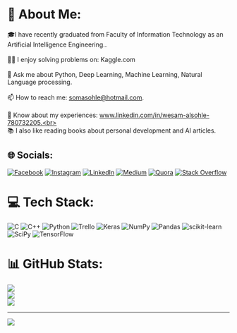 # 💫 About Me:
🎓I  have recently graduated from Faculty of Information Technology as an Artificial Intelligence Engineering..<br><br>👨‍💻 I enjoy solving problems on: Kaggle.com<br><br>💬 Ask me about Python, Deep Learning, Machine Learning, Natural Language processing.<br><br>📫 How to reach me: somasohle@hotmail.com.<br><br>📄 Know about my experiences:  www.linkedin.com/in/wesam-alsohle-780732205.<br><br>📚 I also like reading books about personal development and AI articles.


## 🌐 Socials:
[![Facebook](https://img.shields.io/badge/Facebook-%231877F2.svg?logo=Facebook&logoColor=white)](https://facebook.com/https://www.facebook.com/profile.php?id=100079852931301) [![Instagram](https://img.shields.io/badge/Instagram-%23E4405F.svg?logo=Instagram&logoColor=white)](https://instagram.com/https://www.instagram.com/wesam_alsohle/) [![LinkedIn](https://img.shields.io/badge/LinkedIn-%230077B5.svg?logo=linkedin&logoColor=white)](https://linkedin.com/in/www.linkedin.com/in/wesam-alsohle-780732205) [![Medium](https://img.shields.io/badge/Medium-12100E?logo=medium&logoColor=white)](https://medium.com/@https://medium.com/@wesamalsuhly) [![Quora](https://img.shields.io/badge/Quora-%23B92B27.svg?logo=Quora&logoColor=white)](https://quora.com/profile/https://www.quora.com/profile/Wesam-AlSuhly) [![Stack Overflow](https://img.shields.io/badge/-Stackoverflow-FE7A16?logo=stack-overflow&logoColor=white)](https://stackoverflow.com/users/9069153) 

# 💻 Tech Stack:
![C](https://img.shields.io/badge/c-%2300599C.svg?style=for-the-badge&logo=c&logoColor=white) ![C++](https://img.shields.io/badge/c++-%2300599C.svg?style=for-the-badge&logo=c%2B%2B&logoColor=white) ![Python](https://img.shields.io/badge/python-3670A0?style=for-the-badge&logo=python&logoColor=ffdd54) ![Trello](https://img.shields.io/badge/Trello-%23026AA7.svg?style=for-the-badge&logo=Trello&logoColor=white) ![Keras](https://img.shields.io/badge/Keras-%23D00000.svg?style=for-the-badge&logo=Keras&logoColor=white) ![NumPy](https://img.shields.io/badge/numpy-%23013243.svg?style=for-the-badge&logo=numpy&logoColor=white) ![Pandas](https://img.shields.io/badge/pandas-%23150458.svg?style=for-the-badge&logo=pandas&logoColor=white) ![scikit-learn](https://img.shields.io/badge/scikit--learn-%23F7931E.svg?style=for-the-badge&logo=scikit-learn&logoColor=white) ![SciPy](https://img.shields.io/badge/SciPy-%230C55A5.svg?style=for-the-badge&logo=scipy&logoColor=%white) ![TensorFlow](https://img.shields.io/badge/TensorFlow-%23FF6F00.svg?style=for-the-badge&logo=TensorFlow&logoColor=white)
# 📊 GitHub Stats:
![](https://github-readme-stats.vercel.app/api?username=wesam-alsohle&theme=blueberry&hide_border=false&include_all_commits=false&count_private=false)<br/>
![](https://github-readme-streak-stats.herokuapp.com/?user=wesam-alsohle&theme=blueberry&hide_border=false)<br/>
![](https://github-readme-stats.vercel.app/api/top-langs/?username=wesam-alsohle&theme=blueberry&hide_border=false&include_all_commits=false&count_private=false&layout=compact)

---
[![](https://visitcount.itsvg.in/api?id=wesam-alsohle&icon=4&color=0)](https://visitcount.itsvg.in)

